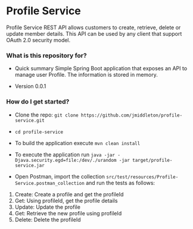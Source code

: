 # Profile Service #

Profile Service REST API allows customers to create, retrieve, delete or update member details. 
This API can be used by any client that support OAuth 2.0 security model.

### What is this repository for? ###

* Quick summary
Simple Spring Boot application that exposes an API to manage user Profile. The information is stored in memory.

* Version
0.0.1

### How do I get started? ###

* Clone the repo: `git clone https://github.com/jmiddleton/profile-service.git`

* `cd profile-service`

* To build the application execute `mvn clean install`

* To execute the application run `java -jar -Djava.security.egd=file:/dev/./urandom -jar target/profile-service.jar`

* Open Postman, import the collection `src/test/resources/Profile-Service.postman_collection` and run the tests as follows:


1. Create: Create a profile and get the profileId
1. Get: Using profileId, get the profile details
1. Update: Update the profile
1. Get: Retrieve the new profile using profileId
1. Delete: Delete the profileId
